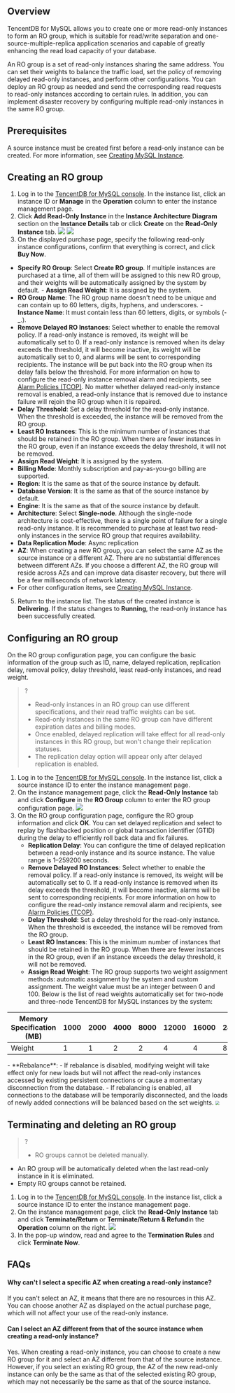 ## Overview
TencentDB for MySQL allows you to create one or more read-only instances to form an RO group, which is suitable for read/write separation and one-source-multiple-replica application scenarios and capable of greatly enhancing the read load capacity of your database.

An RO group is a set of read-only instances sharing the same address. You can set their weights to balance the traffic load, set the policy of removing delayed read-only instances, and perform other configurations. You can deploy an RO group as needed and send the corresponding read requests to read-only instances according to certain rules. In addition, you can implement disaster recovery by configuring multiple read-only instances in the same RO group.

## Prerequisites
A source instance must be created first before a read-only instance can be created. For more information, see [Creating MySQL Instance](https://intl.cloud.tencent.com/document/product/236/37785).

## Creating an RO group
1. Log in to the [TencentDB for MySQL console](https://console.cloud.tencent.com/cdb/). In the instance list, click an instance ID or **Manage** in the **Operation** column to enter the instance management page.
2. Click **Add Read-Only Instance** in the **Instance Architecture Diagram** section on the **Instance Details** tab or click **Create** on the **Read-Only Instance** tab.
![](https://main.qcloudimg.com/raw/83e817ae1b9205d6cdf061684f7d3c12.png)
![](https://qcloudimg.tencent-cloud.cn/raw/c4f55da8d715d578c9a4041ee232bef8.png)
3. On the displayed purchase page, specify the following read-only instance configurations, confirm that everything is correct, and click **Buy Now**.
 - **Specify RO Group**: Select **Create RO group**. If multiple instances are purchased at a time, all of them will be assigned to this new RO group, and their weights will be automatically assigned by the system by default. - **Assign Read Weight**: It is assigned by the system.
 - **RO Group Name**: The RO group name doesn't need to be unique and can contain up to 60 letters, digits, hyphens, and underscores. - **Instance Name**: It must contain less than 60 letters, digits, or symbols (-_.).
 - **Remove Delayed RO Instances**: Select whether to enable the removal policy. If a read-only instance is removed, its weight will be automatically set to 0.
 If a read-only instance is removed when its delay exceeds the threshold, it will become inactive, its weight will be automatically set to 0, and alarms will be sent to corresponding recipients. The instance will be put back into the RO group when its delay falls below the threshold. For more information on how to configure the read-only instance removal alarm and recipients, see [Alarm Policies (TCOP)](https://intl.cloud.tencent.com/document/product/236/8457).
  No matter whether delayed read-only instance removal is enabled, a read-only instance that is removed due to instance failure will rejoin the RO group when it is repaired.
 - **Delay Threshold**: Set a delay threshold for the read-only instance. When the threshold is exceeded, the instance will be removed from the RO group.
 - **Least RO Instances**: This is the minimum number of instances that should be retained in the RO group. When there are fewer instances in the RO group, even if an instance exceeds the delay threshold, it will not be removed.
 - **Assign Read Weight**: It is assigned by the system.
 - **Billing Mode**: Monthly subscription and pay-as-you-go billing are supported.
 - **Region**: It is the same as that of the source instance by default.
 - **Database Version**: It is the same as that of the source instance by default.
 - **Engine**: It is the same as that of the source instance by default.
 - **Architecture**: Select **Single-node**. Although the single-node architecture is cost-effective, there is a single point of failure for a single read-only instance. It is recommended to purchase at least two read-only instances in the service RO group that requires availability.
 - **Data Replication Mode**: Async replication
  - **AZ**: When creating a new RO group, you can select the same AZ as the source instance or a different AZ. There are no substantial differences between different AZs. If you choose a different AZ, the RO group will reside across AZs and can improve data disaster recovery, but there will be a few milliseconds of network latency.
 - For other configuration items, see [Creating MySQL Instance](https://www.tencentcloud.com/document/product/236/37785).
5. Return to the instance list. The status of the created instance is **Delivering**. If the status changes to **Running**, the read-only instance has been successfully created.

## Configuring an RO group
On the RO group configuration page, you can configure the basic information of the group such as ID, name, delayed replication, replication delay, removal policy, delay threshold, least read-only instances, and read weight.
>?
>- Read-only instances in an RO group can use different specifications, and their read traffic weights can be set.
>- Read-only instances in the same RO group can have different expiration dates and billing modes.
>- Once enabled, delayed replication will take effect for all read-only instances in this RO group, but won't change their replication statuses.
>- The replication delay option will appear only after delayed replication is enabled.
>
1. Log in to the [TencentDB for MySQL console](https://console.cloud.tencent.com/cdb/). In the instance list, click a source instance ID to enter the instance management page.
2. On the instance management page, click the **Read-Only Instance** tab and click **Configure** in the **RO Group** column to enter the RO group configuration page.
![](https://main.qcloudimg.com/raw/f03a6fc7e5460181e1e933157b4922cb.png)
3. On the RO group configuration page, configure the RO group information and click **OK**.
   You can set delayed replication and select to replay by flashbacked position or global transaction identifier (GTID) during the delay to efficiently roll back data and fix failures.
   - **Replication Delay**: You can configure the time of delayed replication between a read-only instance and its source instance. The value range is 1–259200 seconds.
   - **Remove Delayed RO Instances**: Select whether to enable the removal policy. If a read-only instance is removed, its weight will be automatically set to 0. If a read-only instance is removed when its delay exceeds the threshold, it will become inactive, alarms will be sent to corresponding recipients. For more information on how to configure the read-only instance removal alarm and recipients, see [Alarm Policies (TCOP)](https://intl.cloud.tencent.com/document/product/236/8457).
   - **Delay Threshold**: Set a delay threshold for the read-only instance. When the threshold is exceeded, the instance will be removed from the RO group.
   - **Least RO Instances**: This is the minimum number of instances that should be retained in the RO group. When there are fewer instances in the RO group, even if an instance exceeds the delay threshold, it will not be removed.
   - **Assign Read Weight**: The RO group supports two weight assignment methods: automatic assignment by the system and custom assignment. The weight value must be an integer between 0 and 100. Below is the list of read weights automatically set for two-node and three-node TencentDB for MySQL instances by the system:
<table>
<thead><tr>
<th>Memory Specification (MB)</th>
<th>1000</th><th>2000</th><th>4000</th><th>8000</th><th>12000</th><th>16000</th><th>24000</th><th>32000</th><th>48000</th><th>64000</th><th>96000</th><th>128000</th><th>244000</th><th>488000</th>
</tr></thead>
<tbody><tr>
<td>Weight</td>
<td>1</td><td>1</td><td>2</td><td>2</td><td>4</td><td>4</td><td>8</td><td>8</td><td>10</td><td>12</td><td>14</td><td>16</td><td>26</td><td>50</td></tr>
</tbody></table>
 - **Rebalance**:
    - If rebalance is disabled, modifying weight will take effect only for new loads but will not affect the read-only instances accessed by existing persistent connections or cause a momentary disconnection from the database.
    - If rebalancing is enabled, all connections to the database will be temporarily disconnected, and the loads of newly added connections will be balanced based on the set weights.
    <img src="https://main.qcloudimg.com/raw/94a42aa7ed813d8ba68560c40749998f.png"  style="zoom:55%;">


## Terminating and deleting an RO group
>?
>- RO groups cannot be deleted manually.
- An RO group will be automatically deleted when the last read-only instance in it is eliminated.
- Empty RO groups cannot be retained.
>
1. Log in to the [TencentDB for MySQL console](https://console.cloud.tencent.com/cdb/). In the instance list, click a source instance ID to enter the instance management page.
2. On the instance management page, click the **Read-Only Instance** tab and click **Terminate/Return** or **Terminate/Return & Refund**in the **Operation** column on the right.
![](https://qcloudimg.tencent-cloud.cn/raw/ef06e1a956370519e0c0b652b8a07c72.png)
3. In the pop-up window, read and agree to the **Termination Rules** and click **Terminate Now**.

## FAQs
#### Why can't I select a specific AZ when creating a read-only instance?
If you can't select an AZ, it means that there are no resources in this AZ. You can choose another AZ as displayed on the actual purchase page, which will not affect your use of the read-only instance.

#### Can I select an AZ different from that of the source instance when creating a read-only instance?
Yes. When creating a read-only instance, you can choose to create a new RO group for it and select an AZ different from that of the source instance. However, if you select an existing RO group, the AZ of the new read-only instance can only be the same as that of the selected existing RO group, which may not necessarily be the same as that of the source instance.

